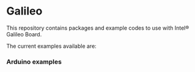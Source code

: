 # Galileo

This repository contains packages and example codes to use with Intel® Galileo Board.

The current examples available are:

### Arduino examples
